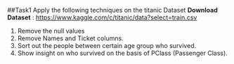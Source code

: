##Task1
Apply the following techniques on the titanic Dataset
**Download Dataset** : https://www.kaggle.com/c/titanic/data?select=train.csv
1. Remove the null values
2. Remove Names and Ticket columns.
3. Sort out the people between certain age group who survived.
4. Show insight on who survived on the basis of PClass (Passenger Class).

